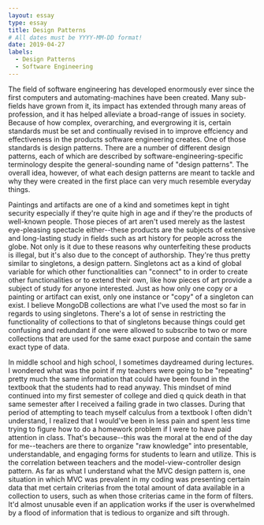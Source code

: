 ```yaml
---
layout: essay
type: essay
title: Design Patterns
# All dates must be YYYY-MM-DD format!
date: 2019-04-27
labels:
  - Design Patterns
  - Software Engineering
---
```


The field of software engineering has developed enormously ever since the first computers and automating-machines have been created. Many sub-fields have grown from it, its impact has extended through many areas of profession, and it has helped alleviate a broad-range of issues in society. Because of how complex, overarching, and evergrowing it is, certain standards must be set and continually revised in to improve effciency and effectiveness in the products software engineering creates. One of those standards is design patterns.     There are a number of different design patterns, each of which are described by software-engineering-specific terminology despite the general-sounding name of "design patterns". The overall idea, however, of what each design patterns are meant to tackle and why they were created in the first place can very much resemble everyday things.

Paintings and artifacts are one of a kind and sometimes kept in tight security especially if they're quite high in age and if they're the products of well-known people. Those pieces of art aren't used merely as the lastest eye-pleasing spectacle either--these products are the subjects of extensive and long-lasting study in fields such as art history for people across the globe. Not only is it due to these reasons why ounterfeiting these products is illegal, but it's also due to the concept of authorship. They're thus pretty similar to singletons, a design pattern. Singletons act as a kind of global variable for which other functionalities can "connect" to in order to create other functionalities or to extend their own, like how pieces of art provide a subject of study for anyone interested. Just as how only one copy or a painting or artifact can exist, only one instance or "copy" of a singleton can exist. I believe MongoDB collections are what I've used the most so far in regards to using singletons. There's a lot of sense in restricting the functionality of collections to that of singletons because things could get confusing and redundant if one were allowed to subscribe to two or more collections that are used for the same exact purpose and contain the same exact type of data. 

In middle school and high school, I sometimes daydreamed during lectures. I wondered what was the point if my teachers were going to be "repeating" pretty much the same information that could have been found in the textbook that the students had to read anyway. This mindset of mind continued into my first semester of college and died q quick death in that same semester after I received a failing grade in two classes. During that period of attempting to teach myself calculus from a textbook I often didn't understand, I realized that I would've been in less pain and spent less time trying to figure how to do a homework problem if I were to have paid attention in class. That's because--this was the moral at the end of the day for me--teachers are there to organize "raw knowledge" into presentable, understandable, and engaging forms for students to learn and utilize. This is the correlation between teachers and the model-view-controller design pattern. As far as what I understand what the MVC design pattern is, one situation in which MVC was prevalent in my coding was presenting certain data that met certain criterias from the total amount of data available in a collection to users, such as when those criterias came in the form of filters. It'd almost unusable even if an application works if the user is overwhelmed by a flood of information that is tedious to organize and sift through.

